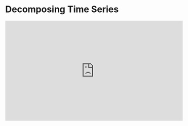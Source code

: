 # Decomposing Time Series

<iframe width="560" height="315" src="https://www.youtube.com/embed/00bPm5fl9Cg" title="YouTube video player" frameborder="0" allow="accelerometer; autoplay; clipboard-write; encrypted-media; gyroscope; picture-in-picture" allowfullscreen></iframe>